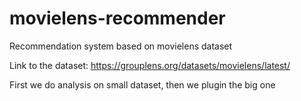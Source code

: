 # movielens-recommender
Recommendation system based on movielens dataset

Link to the dataset: https://grouplens.org/datasets/movielens/latest/

First we do analysis on small dataset, then we plugin the big one
